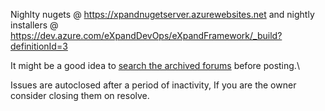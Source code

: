 Nighlty nugets @ https://xpandnugetserver.azurewebsites.net and nightly installers @ https://dev.azure.com/eXpandDevOps/eXpandFramework/_build?definitionId=3

It might be a good idea to [search the archived forums](http://www.expandframework.com/forum/search.html) before posting.\

Issues are autoclosed after a period of inactivity, If you are the owner consider closing them on resolve.
